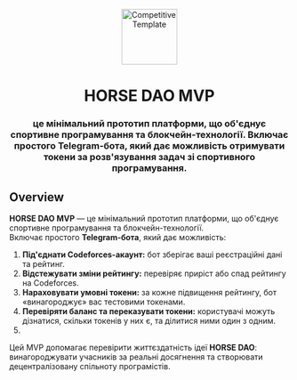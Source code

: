 <p align="center">
 <img width="100px" src="https://github.com/unlimited-excellence.png" align="center" alt="Competitive Template" />
 <h1 align="center">HORSE DAO MVP</h1>
 <h3 align="center"><p align="center">це мінімальний прототип платформи, що об'єднує спортивне програмування та блокчейн-технології.  
Включає простого Telegram-бота, який дає можливість отримувати токени за розв'язування задач зі спортивного програмування.</p></h1>
</p>

## Overview 

**HORSE DAO MVP** — це мінімальний прототип платформи, що об'єднує спортивне програмування та блокчейн-технології.  
Включає простого **Telegram-бота**, який дає можливість:

1. **Під'єднати Codeforces-акаунт:** бот зберігає ваші реєстраційні дані та рейтинг.  
2. **Відстежувати зміни рейтингу:** перевіряє приріст або спад рейтингу на Codeforces.  
3. **Нараховувати умовні токени:** за кожне підвищення рейтингу, бот «винагороджує» вас тестовими токенами.  
4. **Перевіряти баланс та переказувати токени:** користувачі можуть дізнатися, скільки токенів у них є, та ділитися ними один з одним.
5. 
Цей MVP допомагає перевірити життєздатність ідеї **HORSE DAO**: винагороджувати учасників за реальні досягнення та створювати децентралізовану спільноту програмістів.  
